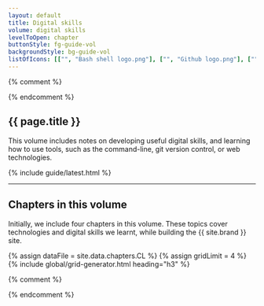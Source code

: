 ```yaml
---
layout: default
title: Digital skills
volume: digital skills
levelToOpen: chapter
buttonStyle: fg-guide-vol
backgroundStyle: bg-guide-vol
listOfIcons: [["", "Bash shell logo.png"], ["", "Github logo.png"], ["", "Markdown logo.png"], ["", "Jekyll logo.png"], ["", "Python logo.png"], ["", "Rlogo.png"]]
---
```


{% comment %}
<div class="container">
{% endcomment %}

## {{ page.title }}

This volume includes notes on developing useful digital skills, and learning how to use tools, such as the command-line, git version control, or web technologies.

{% include guide/latest.html %}

---

## Chapters in this volume

Initially, we include four chapters in this volume.
These topics cover technologies and digital skills we learnt, while building the {{ site.brand }} site.

{% assign dataFile = site.data.chapters.CL %}
{% assign gridLimit = 4 %}
{% include global/grid-generator.html heading="h3" %}

{% comment %}
</div>
{% endcomment %}